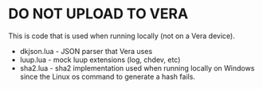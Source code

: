 # DO NOT UPLOAD TO VERA

This is code that is used when running locally (not on a Vera device).  

- dkjson.lua - JSON parser that Vera uses  
- luup.lua - mock luup extensions (log, chdev, etc)  
- sha2.lua - sha2 implementation used when running locally on Windows since the Linux os command to generate a hash fails.  
